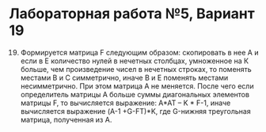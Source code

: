 # Лабораторная работа №5, Вариант 19

19.	Формируется матрица F следующим образом: скопировать в нее А и  если в Е количество нулей в нечетных столбцах, умноженное на К больше, 
чем произведение чисел в нечетных строках, то поменять местами В и С симметрично, иначе В и Е поменять местами несимметрично. При этом матрица А не меняется. 
После чего если определитель матрицы А больше суммы диагональных элементов матрицы F, то вычисляется выражение: A*AT – K * F-1, 
иначе вычисляется выражение (A-1 +G-FТ)*K, где G-нижняя треугольная матрица, полученная из А.
